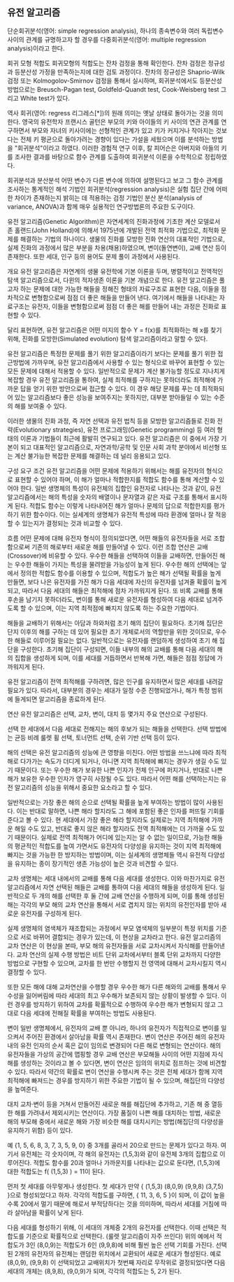## 유전 알고리즘



 단순회귀분석(영어: simple regression analysis), 하나의 종속변수와 여러 독립변수 사이의 관계를 규명하고자 할 경우를 다중회귀분석(영어: multiple regression analysis)이라고 한다.

회귀 모형 적합도
회귀모형의 적합도는 잔차 검정을 통해 확인한다. 잔차 검정은 정규성과 등분산성 가정을 만족하는지에 대한 검토 과정이다. 잔차의 정규성은 Shaprio-Wilk 검정 또는 Kolmogolov-Smirnov 검정을 통해서 실시하며, 회귀분석에서도 등분산성 방법으로는 Breusch-Pagan test, Goldfeld-Quandt test, Cook-Weisberg test 그리고 White test가 있다.

역사
회귀(영어: regress 리그레스[*])의 원래 의미는 옛날 상태로 돌아가는 것을 의미한다. 영국의 유전학자 프랜시스 골턴은 부모의 키와 아이들의 키 사이의 연관 관계를 연구하면서 부모와 자녀의 키사이에는 선형적인 관계가 있고 키가 커지거나 작아지는 것보다는 전체 키 평균으로 돌아가려는 경향이 있다는 가설을 세웠으며 이를 분석하는 방법을 "회귀분석"이라고 하였다. 이러한 경험적 연구 이후, 칼 피어슨은 아버지와 아들의 키를 조사한 결과를 바탕으로 함수 관계를 도출하여 회귀분석 이론을 수학적으로 정립하였다.

회귀분석과 분산분석
어떤 변수가 다른 변수에 의하여 설명된다고 보고 그 함수 관계를 조사하는 통계적인 해석 기법인 회귀분석(regression analysis)은 실험 집단 간에 어떠한 차이가 존재하는지 밝히는 데 적용하는 검정 기법인 분산 분석(analysis of variance, ANOVA)과 함께 매우 실용적인 연구방법론의 주요한 도구이다.

유전 알고리즘(Genetic Algorithm)은 자연세계의 진화과정에 기초한 계산 모델로서 존 홀랜드(John Holland)에 의해서 1975년에 개발된 전역 최적화 기법으로, 최적화 문제를 해결하는 기법의 하나이다. 생물의 진화를 모방한 진화 연산의 대표적인 기법으로, 실제 진화의 과정에서 많은 부분을 차용(채용)하였으며, 변이(돌연변이), 교배 연산 등이 존재한다. 또한 세대, 인구 등의 용어도 문제 풀이 과정에서 사용된다.


개요
유전 알고리즘은 자연계의 생물 유전학에 기본 이론을 두며, 병렬적이고 전역적인 탐색 알고리즘으로서, 다윈의 적자생존 이론을 기본 개념으로 한다. 유전 알고리즘은 풀고자 하는 문제에 대한 가능한 해들을 정해진 형태의 자료구조로 표현한 다음, 이들을 점차적으로 변형함으로써 점점 더 좋은 해들을 만들어 낸다. 여기에서 해들을 나타내는 자료구조는 유전자, 이들을 변형함으로써 점점 더 좋은 해를 만들어 내는 과정은 진화로 표현할 수 있다.

달리 표현하면, 유전 알고리즘은 어떤 미지의 함수 Y = f(x)를 최적화하는 해 x를 찾기 위해, 진화를 모방한(Simulated evolution) 탐색 알고리즘이라고 말할 수 있다.

유전 알고리즘은 특정한 문제를 풀기 위한 알고리즘이라기 보다는 문제를 풀기 위한 접근방법에 가까우며, 유전 알고리즘에서 사용할 수 있는 형식으로 바꾸어 표현할 수 있는 모든 문제에 대해서 적용할 수 있다. 일반적으로 문제가 계산 불가능할 정도로 지나치게 복잡할 경우 유전 알고리즘을 통하여, 실제 최적해를 구하지는 못하더라도 최적해에 가까운 답을 얻기 위한 방안으로써 접근할 수 있다. 이 경우 해당 문제를 푸는 데 최적화되어 있는 알고리즘보다 좋은 성능을 보여주지는 못하지만, 대부분 받아들일 수 있는 수준의 해를 보여줄 수 있다.

이러한 생물의 진화 과정, 즉 자연 선택과 유전 법칙 등을 모방한 알고리즘들로 진화 전략(Evolutionary strategies), 유전 프로그래밍(Genetic programming) 등 여러 형태의 이론과 기법들이 최근에 활발히 연구되고 있다. 유전 알고리즘은 이 중에서 가장 기본이 되고 대표적인 알고리즘으로, 자연과학/공학 및 인문 사회 과학 분야에서 비선형 또는 계산 불가능한 복잡한 문제를 해결하는 데 널리 응용되고 있다.

구성
요구 조건
유전 알고리즘을 어떤 문제에 적용하기 위해서는 해를 유전자의 형식으로 표현할 수 있어야 하며, 이 해가 얼마나 적합한지를 적합도 함수를 통해 계산할 수 있어야 한다. 일반 생명체의 특성이 유전체의 집합인 유전자로 나타나는 것과 같이, 유전 알고리즘에서는 해의 특성을 숫자의 배열이나 문자열과 같은 자료 구조를 통해서 표시하게 된다. 적합도 함수는 이렇게 나타내어진 해가 얼마나 문제의 답으로 적합한지를 평가하기 위한 함수이다. 이는 실세계의 생명체가 유전적 특성에 따라 환경에 얼마나 잘 적응할 수 있는지가 결정되는 것과 비교할 수 있다.

흐름
어떤 문제에 대해 유전자 형식이 정의되었다면, 어떤 해들의 유전자들을 서로 조합함으로써 기존의 해로부터 새로운 해를 만들어낼 수 있다. 이런 조합 연산은 교배(Crossover)에 비유할 수 있다. 우수한 해들을 선택하여 이들을 교배하면, 만들어진 해는 우수한 해들이 가지는 특성을 물려받을 가능성이 높게 된다. 우수한 해의 선택에는 앞에서 정의한 적합도 함수를 이용할 수 있으며, 적합도가 높은 해가 선택될 확률을 높게 만들면, 보다 나은 유전자를 가진 해가 다음 세대에 자신의 유전자를 넘겨줄 확률이 높게 되고, 따라서 다음 세대의 해들은 최적해에 점차 가까워지게 된다. 또 비록 교배를 통해 후손을 남기지 못하더라도, 변이를 통해 새로운 유전자를 형성하여 다음 세대로 넘겨주도록 할 수 있으며, 이는 지역 최적점에 빠지지 않도록 하는 주요한 기법이다.

해들을 교배하기 위해서는 아담과 하와처럼 초기 해의 집단이 필요하다. 초기해 집단은 단지 이후의 해를 구하는 데 있어 필요한 초기 개체로서의 역할만을 위한 것이므로, 우수한 해들로 이루어질 필요는 없다. 일반적으로는 유전자를 랜덤하게 생성하여 초기 해 집단을 구성한다. 초기해 집단이 구성되면, 이들 내부의 해의 교배를 통해 다음 세대의 해의 집합을 생성하게 되며, 이를 세대를 거듭하면서 반복해 가면, 해들은 점점 정답에 가까워지게 된다.

유전 알고리즘이 전역 최적해를 구하려면, 많은 인구를 유지하면서 많은 세대를 내려갈 필요가 있다. 따라서, 대부분의 경우는 세대가 일정 수준 진행되었거나, 해가 특정 범위에 들게되면 알고리즘을 종료하게 된다.

연산
유전 알고리즘은 선택, 교차, 변이, 대치 등 몇가지 주요 연산으로 구성된다.

선택
한 세대에서 다음 세대로 전해지는 해의 후보가 되는 해들을 선택한다. 선택 방법에는 균등 비례 룰렛 휠 선택, 토너먼트 선택, 순위 기반 선택 등이 있다.

해의 선택은 유전 알고리즘의 성능에 큰 영향을 미친다. 어떤 방법을 쓰느냐에 따라 최적해로 다가가는 속도가 더디게 되거나, 아니면 지역 최적해에 빠지는 경우가 생길 수도 있기 때문이다. 또는 우수한 해가 보유한 나쁜 인자가 전체 인구에 퍼지거나, 반대로 나쁜 해가 보유한 우수한 인자가 영구히 사장될 수도 있다. 따라서 어떤 해를 선택하는지는 유전 알고리즘의 성능을 위해서 중요한 요소라고 할 수 있다.

일반적으로는 가장 좋은 해의 순으로 선택될 확률을 높게 부여하는 방법이 많이 사용된다. 이는 반대로 말하면, 나쁜 해라 할지라도 그 해에 포함된 좋은 인자를 퍼뜨릴 기회를 준다고 볼 수 있다. 현 세대에서 가장 좋은 해라 할지라도 실제로는 지역 최적해에 가까운 해일 수도 있고, 반대로 좋지 않은 해라 할지라도 전역 최적해에는 더 가까울 수도 있기 때문이다. 실제로 전역 최적해가 어디에 있는지는 알 수 없는 일이므로, 가능한 해들의 평균적인 적합도를 높여 가면서도 유전자의 다양성을 유지하는 것이 지역 최적해에 빠지는 것을 가능한 한 방지하는 방법이며, 이는 실세계의 생명체들 역시 유전적 다양성을 유지하는 종이 장기적인 생존 가능성이 높은 것과 비견할 수 있다.

교차
생명체는 세대 내에서의 교배를 통해 다음 세대를 생성한다. 이와 마찬가지로 유전 알고리즘에서 자연 선택된 해들은 교배를 통하여 다음 세대의 해들을 생성하게 된다. 일반적으로 두 개의 해를 선택한 후 둘 간에 교배 연산을 수행하게 되며, 이를 통해 생성된 해는 각각의 부모 해의 교차 연산을 통해서 서로 겹치지 않는 위치의 유전인자를 받아 새로운 유전자를 구성하게 된다.

실제 생명체의 염색체가 재조합되는 과정에서 부모 염색체의 일부분이 특정 위치를 기준으로 서로 바뀌어 결합되는 경우가 있는데, 이 현상을 교차라고 한다. 유전 알고리즘의 교차 연산은 이 현상을 본따, 부모 해의 유전자들을 서로 교차시켜서 자식해를 만들어낸다. 교차 연산의 실제 수행 방법은 비트 단위 교차에서부터 블록 단위 교차까지 다양한 방법으로 구현할 수 있으며, 교차를 한 번만 수행할지 전 영역에 대해서 교차시킬지 역시 결정할 수 있다.

또한 모든 해에 대해 교차연산을 수행할 경우 우수한 해가 다른 해와의 교배를 통해서 우수성을 잃어버림에 따라 세대의 최고 우수해가 보존되지 않는 상황이 발생할 수 있다. 이런 경우를 방지하기 위하여 교차를 확률적으로 수행하여 우수한 해가 변형되지 않고 그대로 다음 세대에 전해질 확률을 부여하는 방법도 사용된다.

변이
일반 생명체에서, 유전자의 교배 뿐 아니라, 하나의 유전자가 직접적으로 변이를 일으켜서 주어진 환경에서 살아남을 확률 역시 존재한다. 변이 연산은 주어진 해의 유전자 내의 유전 인자의 순서 혹은 값이 임의로 변경되어 다른 해로 변형되는 연산이다. 해의 유전자들을 가상의 공간에 맵핑할 경우 교배 연산은 부모해들 사이의 어떤 지점에 자식해를 생성하는 것이라고 볼 수 있다면, 변이 연산은 임의의 위치로 점프하는 것에 비견할 수 있다. 따라서 약간의 확률로 변이 연산을 수행시켜 주는 것은 전체 세대가 함께 지역 최적해에 빠져드는 경우를 방지하기 위한 주요한 기법이 될 수 있으며, 해집단의 다양성을 높여준다.

대치
교차·변이 등을 거쳐서 만들어진 새로운 해를 해집단에 추가하고, 기존 해 중 열등한 해를 가려내서 제외시키는 연산이다. 가장 품질이 나쁜 해를 대치하는 방법, 새로운 해의 부모해 중에서 새로운 해와 가장 비슷한 해를 대치시키는 방법(해집단의 다양성을 유지하기 위함) 등이 있다.

예
{1, 5, 6, 8, 3, 7, 3, 5, 9, 0} 중 3개를 골라서 20으로 만드는 문제가 있다고 하자. 여기서 유전체는 각 숫자이며, 각 해의 유전자는 (1,5,3)와 같이 유전체 3개의 집합으로 이루어진다. 적합도 함수를 20과 얼마나 가까운지를 나타내는 값으로 둔다면, (1,5,3)에 대한 적합도는 f( (1,5,3) ) = 11이 된다.

먼저 첫 세대를 아무렇게나 생성한다. 첫 세대가 만약 { (1,5,3) (8,0,9) (9,9,8) (3,7,5) }으로 형성되었다고 하자. 각각의 적합도를 구하면, { 11, 3, 6, 5 }이 되며, 이 값이 높을수록 20에서 멀기 때문에 해로서 부적당하다는 것을 의미하며, 따라서 세대를 거침에 따라 살아남을 확률이 낮게 된다.

다음 세대를 형성하기 위해, 이 세대의 개체중 2개의 유전자를 선택한다. 이때 선택은 적합도를 기준으로 확률적으로 선택한다. (룰렛 알고리즘이 자주 쓰인다) 위의 예에서 적합도가 3인 (8,0,9)는 적합도가 6인 (9,9,8)에 비해 훨씬 높은 선택 기회를 가진다. 선택된 2개의 유전자의 유전체는 랜덤한 위치에서 교환되어 새로운 세대가 형성된다. 예로 (8,0,9), (9,9,8) 이 선택되었고 교배위치가 첫번째 자리로 무작위로 결정되었다면 다음 세대의 개체는 (8,9,8), (9,0,9)가 되며, 각각의 적합도는 5, 2가 된다.
